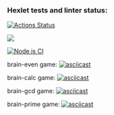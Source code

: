 ### Hexlet tests and linter status:
[![Actions Status](https://github.com/kysnez/frontend-project-lvl1/workflows/hexlet-check/badge.svg)](https://github.com/kysnez/frontend-project-lvl1/actions)

<a href="https://codeclimate.com/github/codeclimate/codeclimate/maintainability"><img src="https://api.codeclimate.com/v1/badges/a99a88d28ad37a79dbf6/maintainability" /></a>

[![Node.js CI](https://github.com/kysnez/frontend-project-lvl1/actions/workflows/nodejs.yml/badge.svg)](https://github.com/kysnez/frontend-project-lvl1/actions/workflows/nodejs.yml)



brain-even game:
[![asciicast](https://asciinema.org/a/7QI790MifySYWTbEdfUaXeitm.svg)](https://asciinema.org/a/7QI790MifySYWTbEdfUaXeitm)

brain-calc game:
[![asciicast](https://asciinema.org/a/71Y5gGMltP5NfdZGpB5g82jK5.svg)](https://asciinema.org/a/71Y5gGMltP5NfdZGpB5g82jK5)

brain-gcd game:
[![asciicast](https://asciinema.org/a/fPnvfBOeHLBPRfxp46doSof6N.svg)](https://asciinema.org/a/fPnvfBOeHLBPRfxp46doSof6N)
 
brain-prime game:
[![asciicast](https://asciinema.org/a/5baDnJNDJf85SvnTO3j6Vk2Ko.svg)](https://asciinema.org/a/5baDnJNDJf85SvnTO3j6Vk2Ko)
